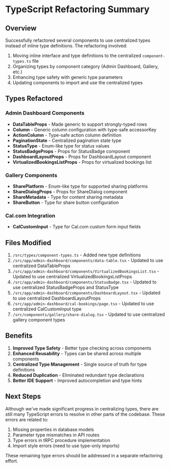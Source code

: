 # TypeScript Refactoring Summary

## Overview

Successfully refactored several components to use centralized types instead of inline type definitions. The refactoring involved:

1. Moving inline interface and type definitions to the centralized `component-types.ts` file
2. Organizing types by component category (Admin Dashboard, Gallery, etc.)
3. Enhancing type safety with generic type parameters
4. Updating components to import and use the centralized types

## Types Refactored

### Admin Dashboard Components

- **DataTableProps<T>** - Made generic to support strongly-typed rows
- **Column<T>** - Generic column configuration with type-safe accessorKey
- **ActionColumn<T>** - Type-safe action column definition
- **PaginationState** - Centralized pagination state type
- **StatusType** - Enum-like type for status values
- **StatusBadgeProps** - Props for StatusBadge component
- **DashboardLayoutProps** - Props for DashboardLayout component
- **VirtualizedBookingsListProps** - Props for virtualized bookings list

### Gallery Components

- **SharePlatform** - Enum-like type for supported sharing platforms
- **ShareDialogProps** - Props for ShareDialog component
- **ShareMetadata** - Type for content sharing metadata
- **ShareButton** - Type for share button configuration

### Cal.com Integration

- **CalCustomInput** - Type for Cal.com custom form input fields

## Files Modified

1. `/src/types/component-types.ts` - Added new type definitions
2. `/src/app/admin-dashboard/components/data-table.tsx` - Updated to use centralized DataTableProps
3. `/src/app/admin-dashboard/components/VirtualizedBookingsList.tsx` - Updated to use centralized VirtualizedBookingsListProps
4. `/src/app/admin-dashboard/components/StatusBadge.tsx` - Updated to use centralized StatusBadgeProps and StatusType
5. `/src/app/admin-dashboard/components/DashboardLayout.tsx` - Updated to use centralized DashboardLayoutProps
6. `/src/app/admin-dashboard/cal-bookings/page.tsx` - Updated to use centralized CalCustomInput type
7. `/src/components/gallery/share-dialog.tsx` - Updated to use centralized gallery component types

## Benefits

1. **Improved Type Safety** - Better type checking across components
2. **Enhanced Reusability** - Types can be shared across multiple components
3. **Centralized Type Management** - Single source of truth for type definitions
4. **Reduced Duplication** - Eliminated redundant type declarations
5. **Better IDE Support** - Improved autocompletion and type hints

## Next Steps

Although we've made significant progress in centralizing types, there are still many TypeScript errors to resolve in other parts of the codebase. These errors are related to:

1. Missing properties in database models
2. Parameter type mismatches in API routes
3. Type errors in tRPC procedure implementation
4. Import style errors (need to use type-only imports)

These remaining type errors should be addressed in a separate refactoring effort.